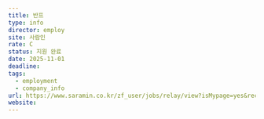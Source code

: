 ```yaml
---
title: 반프
type: info
director: employ
site: 사람인
rate: C
status: 지원 완료
date: 2025-11-01
deadline:
tags:
  - employment
  - company_info
url: https://www.saramin.co.kr/zf_user/jobs/relay/view?isMypage=yes&rec_idx=52167547&recommend_ids=eJxNzssNwzAMA9Bpeqf%2B0rmDdP8tqtiJleMDQYLG5GZOvyT6xNeYFIKLsohKcT4pqiqkiZtqwYeUXdNhJApN3jThpOmGGPxJKc0CNTdaLi9WVJ4p4J56XgWvz3uqL%2Ba6QZvMpTE3VCl1uuQp8aIUeLqWKmv5DxXwP8s%3D&view_type=quick_complete&gz=1&t_ref_scnid=810&t_ref_content=SRI_050_APPLY-Q_AVA_RCT&t_ref=complete_layer&referNonce=a85b1d1a92ad44b623ca&relayNonce=530b7386f830b78f7c03&immediately_apply_layer_open=n#seq=0
website:
---
```







